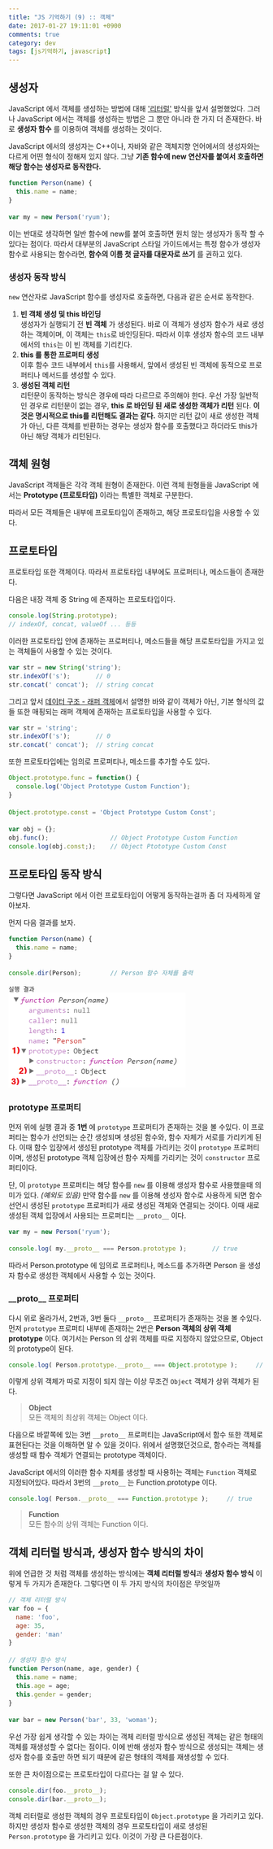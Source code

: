 ```yaml
---
title: "JS 기억하기 (9) :: 객체"
date: 2017-01-27 19:11:01 +0900
comments: true
category: dev
tags: [js기억하기, javascript]
---
```


## 생성자
JavaScript 에서 객체를 생성하는 방법에 대해 ['리터럴'](/dev/post/4#object) 방식을 앞서 설명했었다.
그러나 JavaScript 에서는 객체를 생성하는 방법은 그 뿐만 아니라 한 가지 더 존재한다.
바로 **생성자 함수** 를 이용하여 객체를 생성하는 것이다.

JavaScript 에서의 생성자는 C++이나, 자바와 같은 객체지향 언어에서의 생성자와는 다르게 어떤 형식이 정해져 있지 않다.
그냥 **기존 함수에 new 연산자를 붙여서 호출하면 해당 함수는 생성자로 동작한다.**

```js
function Person(name) {
  this.name = name;
}

var my = new Person('ryum');
```

이는 반대로 생각하면 일반 함수에 new를 붙여 호출하면 원치 않는 생성자가 동작 할 수 있다는 점이다.
따라서 대부분의 JavaScript 스타일 가이드에서는 특정 함수가 생성자 함수로 사용되는 함수라면,
**함수의 이름 첫 글자를 대문자로 쓰기** 를 권하고 있다.

### 생성자 동작 방식
`new` 연산자로 JavaScript 함수를 생성자로 호출하면, 다음과 같은 순서로 동작한다.

1. **빈 객체 생성 및 this 바인딩**  
생성자가 실행되기 전 **빈 객체** 가 생성된다. 바로 이 객체가 생성자 함수가 새로 생성하는 객체이며,
이 객체는 `this`로 바인딩된다. 따라서 이후 생성자 함수의 코드 내부에서의 `this`는 이 빈 객체를 기리킨다.
2. **this 를 통한 프로퍼티 생성**  
이후 함수 코드 내부에서 `this`를 사용해서, 앞에서 생성된 빈 객체에 동적으로 프로퍼티나 메서드를 생성할 수 있다.
3. **생성된 객체 리턴**  
리턴문이 동작하는 방식은 경우에 따라 다르므로 주의해야 한다.
우선 가장 일반적인 경우로 리턴문이 없는 경우, **this 로 바인딩 된 새로 생성한 객체가 리턴** 된다.
**이것은 명시적으로 this를 리턴해도 결과는 같다.**
하지만 리턴 값이 새로 생성한 객체가 아닌, 다른 객체를 반환하는 경우는
생성자 함수를 호출했다고 하더라도 this가 아닌 해당 객체가 리턴된다.

## 객체 원형
JavaScript 객체들은 각각 객체 원형이 존재한다.
이런 객체 원형들을 JavaScript 에서는 **Prototype (프로토타입)** 이라는 특별한 객체로 구분한다.

따라서 모든 객체들은 내부에 프로토타입이 존재하고,
해당 프로토타입을 사용할 수 있다.

## 프로토타입
프로토타입 또한 객체이다.
따라서 프로토타입 내부에도 프로퍼티나, 메소드들이 존재한다.

다음은 내장 객체 중 String 에 존재하는 프로토타입이다.
```js
console.log(String.prototype);
// indexOf, concat, valueOf ... 등등
```

이러한 프로토타입 안에 존재하는 프로퍼티나, 메소드들을
해당 프로토타입을 가지고 있는 객체들이 사용할 수 있는 것이다.

```js
var str = new String('string');
str.indexOf('s');		// 0
str.concat(' concat');	// string concat
```

그리고 앞서 [데이터 구조 - 래퍼 객체](/dev/post/4#래퍼-객체-wrapper-object)에서 설명한 바와 같이
객체가 아닌, 기본 형식의 값들 또한 매핑되는 래퍼 객체에 존재하는 프로토타입을 사용할 수 있다.

```js
var str = 'string';
str.indexOf('s');		// 0
str.concat(' concat');	// string concat
```

또한 프로토타입에는 임의로 프로퍼티나, 메소드를 추가할 수도 있다.

```js
Object.prototype.func = function() {
  console.log('Object Prototype Custom Function');
}

Object.prototype.const = 'Object Prototype Custom Const';

var obj = {};
obj.func();					// Object Prototype Custom Function
console.log(obj.const;);	// Object Ptototype Custom Const
```

## 프로토타입 동작 방식
그렇다면 JavaScript 에서 이런 프로토타입이 어떻게 동작하는걸까
좀 더 자세하게 알아보자.

먼저 다음 결과를 보자.

```js
function Person(name) {
  this.name = name;
}

console.dir(Person);		// Person 함수 자체를 출력
```

`실행 결과`  
![object-img01](/images/posts/object-img01.png)

### prototype 프로퍼티
먼저 위에 실행 결과 중 **1번** 에 `prototype` 프로퍼티가 존재하는 것을 볼 수있다.
이 프로퍼티는 함수가 선언되는 순간 생성되며
생성된 함수와, 함수 자체가 서로를 가리키게 된다.
이때 함수 입장에서 생성된 prototype 객체를 가리키는 것이 `prototype` 프로퍼티이며,
생성된 prototype 객체 입장에선 함수 자체를 가리키는 것이 `constructor` 프로퍼티이다.

단, 이 `prototype` 프로퍼티는 해당 함수를 `new` 를 이용해 생성자 함수로 사용했을때 의미가 있다. *(예외도 있음)*
만약 함수를 `new` 를 이용해 생성자 함수로 사용하게 되면
함수 선언시 생성된 `prototype` 프로퍼티가 새로 생성된 객체와 연결되는 것이다.
이때 새로 생성된 객체 입장에서 사용되는 프로퍼티는 `__proto__` 이다.

```js
var my = new Person('ryum');

console.log( my.__proto__ === Person.prototype );		// true
```

따라서 Person.prototype 에 임의로 프로퍼티나, 메소드를 추가하면
Person 을 생성자 함수로 생성한 객체에서 사용할 수 있는 것이다.

### \_\_proto\__ 프로퍼티
다시 위로 올라가서, 2번과, 3번 둘다 `__proto__` 프로퍼티가 존재하는 것을 볼 수있다.
먼저 `prototype` 프로퍼티 내부에 존재하는 2번은 **Person 객체의 상위 객체 prototype** 이다.
여기서는 Person 의 상위 객체를 따로 지정하지 않았으므로, Object 의 prototype이 된다.

```js
console.log( Person.prototype.__proto__ === Object.prototype );		// true
```

이렇게 상위 객체가 따로 지정이 되지 않는 이상 무조건 `Object` 객체가 상위 객체가 된다.

> **Object**  
> 모든 객체의 최상위 객체는 Object 이다.

다음으로 바깥쪽에 있는 3번 `__proto__` 프로퍼티는
JavaScript에서 함수 또한 객체로 표현된다는 것을 이해하면 알 수 있을 것이다.
위에서 설명했던것으로, 함수라는 객체를 생성할 때 함수 객체가 연결되는 prototype 객체이다.

JavaScript 에서의 이러한 함수 자체를 생성할 때 사용하는 객체는 `Function` 객체로 지정되어있다.
따라서 3번의 `__proto__` 는 Function.prototype 이다.

```js
console.log( Person.__proto__ === Function.prototype );		// true
```

> **Function**  
> 모든 함수의 상위 객체는 Function 이다.

## 객체 리터럴 방식과, 생성자 함수 방식의 차이
위에 언급한 것 처럼 객체를 생성하는 방식에는
**객체 리터럴 방식**과 **생성자 함수 방식** 이렇게 두 가지가 존재한다.
그렇다면 이 두 가지 방식의 차이점은 무엇일까

```js
// 객체 리터럴 방식
var foo = {
  name: 'foo',
  age: 35,
  gender: 'man'
}

// 생성자 함수 방식
function Person(name, age, gender) {
  this.name = name;
  this.age = age;
  this.gender = gender;
}

var bar = new Person('bar', 33, 'woman');
```

우선 가장 쉽게 생각할 수 있는 차이는 객체 리터럴 방식으로 생성된 객체는
같은 형태의 객체를 재생성할 수 없다는 점이다.
이에 반해 생성자 함수 방식으로 생성되는 객체는 생성자 함수를 호출만 하면 되기 때문에
같은 형태의 객체를 재생성할 수 있다.

또한 큰 차이점으로는 프로토타입이 다르다는 걸 알 수 있다.

```js
console.dir(foo.__proto__);
console.dir(bar.__proto__);
```

객체 리터럴로 생성한 객체의 경우 프로토타입이 `Object.prototype` 을 가리키고 있다.
하지만 생성자 함수로 생성한 객체의 경우 프로토타입이 새로 생성된 `Person.prototype` 을 가리키고 있다.
이것이 가장 큰 다른점이다.
